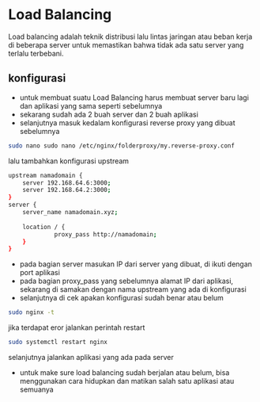 # Load Balancing
Load balancing adalah teknik distribusi lalu lintas jaringan atau beban kerja di beberapa server untuk memastikan bahwa tidak ada satu server yang terlalu terbebani.

## konfigurasi
* untuk membuat suatu Load Balancing harus membuat server baru lagi dan aplikasi yang sama seperti sebelumnya
* sekarang sudah ada 2 buah server dan 2 buah aplikasi
* selanjutnya masuk kedalam konfigurasi reverse proxy yang dibuat sebelumnya
```bash 
sudo nano sudo nano /etc/nginx/folderproxy/my.reverse-proxy.conf
```
lalu tambahkan konfigurasi upstream
```bash
upstream namadomain { 
    server 192.168.64.6:3000;
    server 192.168.64.2:3000;
}
server { 
    server_name namadomain.xyz; 
  
    location / { 
             proxy_pass http://namadomain;
    }
}
```
- pada bagian server masukan IP dari server yang dibuat, di ikuti dengan port aplikasi
- pada bagian proxy_pass yang sebelumnya alamat IP dari aplikasi, sekarang di samakan dengan nama upstream yang ada di konfigurasi
- selanjutnya di cek apakan konfigurasi sudah benar atau belum
```bash
sudo nginx -t
```
jika terdapat eror jalankan perintah restart
```bash
sudo systemctl restart nginx
```
selanjutnya jalankan aplikasi yang ada pada server
* untuk make sure load balancing sudah berjalan atau belum, bisa menggunakan cara hidupkan dan matikan salah satu aplikasi atau semuanya
